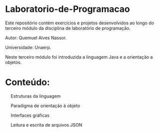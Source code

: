 # Laboratorio-de-Programacao
Este repositório contém exercícios e projetos desenvolvidos ao longo do terceiro módulo da disciplina de laboratório de programação.

Autor: Quemuel Alves Nassor.

Universidade: Unaerp.

Neste terceiro módulo foi introduzida a linguagem Java e a orientação a objetos.

# Conteúdo:
<p>&emsp; Estruturas da linguagem<p>
<p>&emsp; Paradigma de orientação à objeto<p>
<p>&emsp; Interfaces gráficas<p>
<p>&emsp; Leitura e escrita de arquivos JSON<p>
